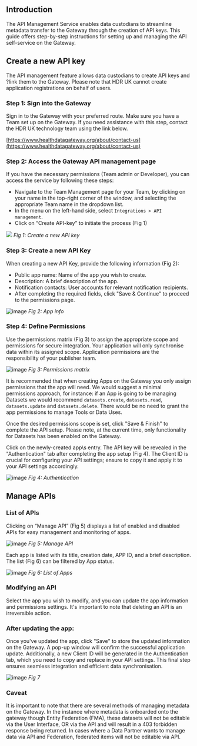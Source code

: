 ## Introduction

The API Management Service enables data custodians to streamline metadata transfer to the Gateway
through the creation of API keys. This guide offers step-by-step instructions for setting up and managing the
API self-service on the Gateway.

## Create a new API key

The API management feature allows data custodians to create API keys and ?link them to the Gateway.
Please note that HDR UK cannot create application registrations on behalf of users.

### Step 1: Sign into the Gateway

Sign in to the Gateway with your preferred route. Make sure you have a Team set up on the Gateway. If
you need assistance with this step, contact the HDR UK technology team using the link below.

[https://www.healthdatagateway.org/about/contact-us](https://www.healthdatagateway.org/about/contact-us)

### Step 2: Access the Gateway API management page

If you have the necessary permissions (Team admin or Developer), you can access the service by following
these steps:

-   Navigate to the Team Management page for your Team, by clicking on your name in the top-right corner of the window, and selecting the appropriate Team name in the dropdown list.
-   In the menu on the left-hand side, select `Integrations > API management`.
-   Click on “Create API-key” to initiate the process (Fig 1)

![](https://github.com/HDRUK/gateway-2-integrations-testing/assets/69473770/4dd0dbc8-10ae-46a0-b567-9c98c3367987)
_Fig 1: Create a new API key_

### Step 3: Create a new API Key

When creating a new API Key, provide the following information (Fig 2):

- Public app name: Name of the app you wish to create.
- Description: A brief description of the app.
- Notification contacts: User accounts for relevant notification recipients.
- After completing the required fields, click "Save & Continue" to proceed to the permissions page.

![image](https://github.com/HDRUK/gateway-2-integrations-testing/assets/69473770/5667e21e-576d-4aec-9a96-92448c4375fc)
_Fig 2: App info_

### Step 4: Define Permissions

Use the permissions matrix (Fig 3) to assign the appropriate scope and permissions for secure integration.
Your application will only synchronise data within its assigned scope. Application permissions are the
responsibility of your publisher team.

![image](https://github.com/HDRUK/gateway-2-integrations-testing/assets/69473770/6146a122-e2fb-4daf-a514-f69d2008e178)
_Fig 3: Permissions matrix_

It is recommended that when creating Apps on the Gateway you only assign permissions that the app will
need. We would suggest a minimal permissions approach, for instance: if an App is going to be managing
Datasets we would recommend `datasets.create`, `datasets.read`, `datasets.update` and `datasets.delete`. There
would be no need to grant the app permissions to manage Tools or Data Uses.

Once the desired permissions scope is set, click "Save & Finish" to complete the API setup. Please note, at
the current time, only functionality for Datasets has been enabled on the Gateway.

Click on the newly-created app\s entry. The API key will be revealed in the "Authentication" tab after completing the app setup (Fig 4). The Client ID is
crucial for configuring your API settings; ensure to copy it and apply it to your API settings accordingly.

![image](https://github.com/HDRUK/gateway-2-integrations-testing/assets/69473770/2c0ec13f-bbe8-4a07-94ee-adc9b8c5620a)
_Fig 4: Authentication_

## Manage APIs

### List of APIs

Clicking on “Manage API” (Fig 5) displays a list of enabled and disabled APIs for easy management and
monitoring of apps.

![image](https://github.com/HDRUK/gateway-2-integrations-testing/assets/69473770/f363f047-6d33-4030-bda1-3fbedd612f7c)
_Fig 5: Manage API_

Each app is listed with its title, creation date, APP ID, and a brief description. The list (Fig 6) can be filtered
by App status.

![image](https://github.com/HDRUK/gateway-2-integrations-testing/assets/69473770/75c7784e-35f4-4a40-b58a-0fb8007c0a0b)
_Fig 6: List of Apps_

### Modifying an API

Select the app you wish to modify, and you can update the app information and permissions settings.
It's important to note that deleting an API is an irreversible action.

### After updating the app:

Once you've updated the app, click "Save" to store the updated information on the Gateway. A pop-up
window will confirm the successful application update. Additionally, a new Client ID will be generated in the
Authentication tab, which you need to copy and replace in your API settings. This final step ensures
seamless integration and efficient data synchronisation.

![image](https://github.com/HDRUK/gateway-2-integrations-testing/assets/69473770/ec7175a0-1871-42a2-8450-466d6503b13b)
_Fig 7_

### Caveat

It is important to note that there are several methods of managing metadata on the Gateway. In the
instance where metadata is onboarded onto the gateway though Entity Federation (FMA), these datasets
will not be editable via the User Interface, OR via the API and will result in a 403 forbidden response being
returned. In cases where a Data Partner wants to manage data via API and Federation, federated items will
not be editable via API.
